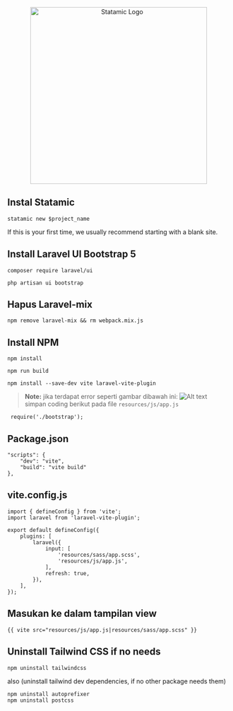 <p align="center"><img src="https://statamic.com/assets/branding/Statamic-Logo+Wordmark-Rad.svg" width="400" alt="Statamic Logo" /></p>

## Instal Statamic

```
statamic new $project_name

```
If this is your first time, we usually recommend starting with a blank site.


## Install Laravel UI Bootstrap 5

```
composer require laravel/ui
```
```
php artisan ui bootstrap
```

## Hapus Laravel-mix
``` npm remove laravel-mix && rm webpack.mix.js ```

## Install NPM
```
npm install
```
```
npm run build
```
```
npm install --save-dev vite laravel-vite-plugin
```


> **Note:** jika terdapat error seperti gambar dibawah ini: 
 ![Alt text](Error.png)
> simpan coding berikut pada file `resources/js/app.js`
 ```
  require('./bootstrap'); 
```

## Package.json
```
"scripts": {
    "dev": "vite",
    "build": "vite build"
},
```


## vite.config.js
```
import { defineConfig } from 'vite';
import laravel from 'laravel-vite-plugin';

export default defineConfig({
    plugins: [
        laravel({
            input: [
                'resources/sass/app.scss',
                'resources/js/app.js',
            ],
            refresh: true,
        }),
    ],
});

```

## Masukan ke dalam tampilan view
```
{{ vite src="resources/js/app.js|resources/sass/app.scss" }}
```

## Uninstall Tailwind CSS if no needs
```
npm uninstall tailwindcss

```
also (uninstall tailwind dev dependencies, if no other package needs them)
```
npm uninstall autoprefixer
npm uninstall postcss
```